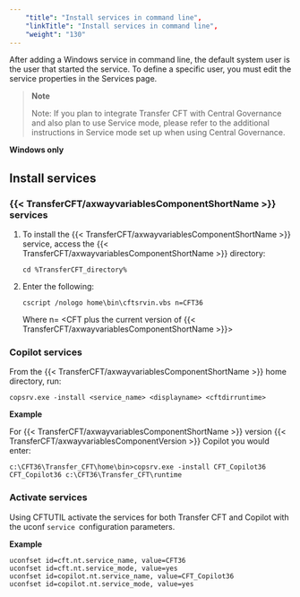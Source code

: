 ```yaml
---
    "title": "Install services in command line",
    "linkTitle": "Install services in command line",
    "weight": "130"
---
```

After adding a Windows service in command line, the default system user is the user that started the service. To define a specific user, you must edit the service properties in the Services page.

> **Note**
>
> Note: If you plan to integrate Transfer CFT with Central Governance and also plan to use Service mode, please refer to the additional instructions in Service mode set up when using Central Governance.

****Windows only****

Install services
----------------

### {{< TransferCFT/axwayvariablesComponentShortName  >}} services

1. To install the {{< TransferCFT/axwayvariablesComponentShortName  >}} service, access the {{< TransferCFT/axwayvariablesComponentShortName  >}} directory:

    `cd %TransferCFT_directory%`

1. Enter the following:

    `cscript /nologo home\bin\cftsrvin.vbs n=CFT36`

    Where n= &lt;CFT plus the current version of {{< TransferCFT/axwayvariablesComponentShortName  >}}&gt;

### Copilot services

From the {{< TransferCFT/axwayvariablesComponentShortName  >}} home directory, run:

`copsrv.exe -install <service_name> <displayname> <cftdirruntime>`

******Example******

For {{< TransferCFT/axwayvariablesComponentShortName  >}} version {{< TransferCFT/axwayvariablesComponentVersion  >}} Copilot you would enter:

`c:\CFT36\Transfer_CFT\home\bin>copsrv.exe -install CFT_Copilot36 CFT_Copilot36 c:\CFT36\Transfer_CFT\runtime`

### Activate services

Using CFTUTIL activate the services for both Transfer CFT and Copilot with the uconf `service `configuration parameters.

****Example****

```
uconfset id=cft.nt.service_name, value=CFT36
uconfset id=cft.nt.service_mode, value=yes
uconfset id=copilot.nt.service_name, value=CFT_Copilot36
uconfset id=copilot.nt.service_mode, value=yes
```
<span id="Service"></span>
